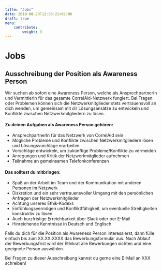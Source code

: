 ```yaml
---
title: "Jobs"
date: 2018-08-23T12:38:21+02:00
draft: true
menu: 
    contribute:
        weight: 3
---
```


# Jobs


## Ausschreibung der Position als Awareness Person

Wir suchen ab sofort eine Awareness Person, welche als AnsprechpartnerIn und VermittlerIn für das gesamte CorrelAid-Netzwerk fungiert. Bei Fragen oder Problemen können sich die Netzwerkmitglieder stets vertrauensvoll an dich wenden, um gemeinsam mit dir Lösungsansätze zu entwickeln und Konflikte zwischen Netzwerkmitgliedern zu lösen.

#### Zu deinen Aufgaben als Awareness Person gehören:

- AnsprechpartnerIn für das Netzwerk von CorrelAid sein
- Mögliche Probleme und Konflikte zwischen Netzwerkmitgliedern lösen und Lösungsvorchläge erarbeiten
- Vorschläge entwickeln, um zukünftige Probleme/Konflikte zu vermeiden
- Anregungen und Kritik der Netzwerkmitglieder aufnehmen
- Teilnahme an gemeinsamen Telefonkonferenzen

#### Das solltest du mitbringen:

- Spaß an der Arbeit im Team und der Kommunikation mit anderen Personen im Netzwerk
- Diskretion und ein sehr vertrauensvoller Umgang mit den persönlichen Anfragen der Netzwerkmitglieder
- Achtung unseres Ethik-Kodexs
- Einfühlungsvermögen und Konfliktffähigkeit, um eventuelle Streitigkeiten konstruktiv zu lösen
- Auch kurzfristige Erreichbarkeit über Slack oder per E-Mail
- Hinreichende Kenntnisse in Deutsch und Englisch

Falls du dich für die Position als Awareness Person interessierst, dann fülle einfach bis zum XX.XX.XXXX das Bewerbungsformular aus. Nach Ablauf der Bewerbungsfrist wird der Ethikrat alle Bewerbungen sichten und eine geeignete Person auswählen.

Bei Fragen zu dieser Ausschreibung kannst du gerne eine E-Mail an XXX schreiben!
